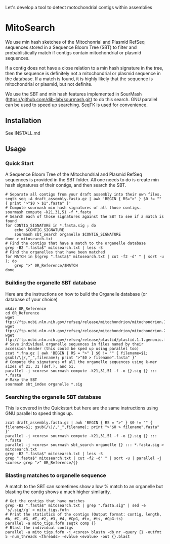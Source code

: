 Let's develop a tool to detect motochondrial contigs within assemblies

# MitoSearch

We use min hash sketches of the Mitochonrial and Plasmid RefSeq sequences stored
in a Sequence Bloom Tree (SBT) to filter and probablistically match if contigs contain
mitochondrial or plasmid sequences. 

If a contig does not have a close relation to a min hash signature in the tree, then
the sequence is definitely not a mitochondrial or plasmid sequence in the database.
If a match is found, it is highly likely that the sequence is mitochondrial or plasmid, 
but not definite.

We use the SBT and min hash features implemented in SourMash (https://github.com/dib-lab/sourmash.git)
to do this search. GNU parallel can be used to speed up searching. SeqTK is used for convenience.

## Installation

See INSTALL.md

## Usage

### Quick Start

A Sequence Bloom Tree of the Mitochondrial and Plasmid RefSeq sequences is provided
in the SBT folder. 
All one needs to do is create min hash signatures of their contigs, and then search
the SBT.

```
# Separate all contigs from your draft assembly into their own files.
seqtk seq -A draft_assembly.fasta.gz | awk 'BEGIN { RS=">" } $0 != "" { print ">"$0 > $1".fasta" }'
# Compute sourmash min hash signatures of all those contigs.
sourmash compute -k21,31,51 -f *.fasta
# Search each of those signatures against the SBT to see if a match is found
for CONTIG_SIGNATURE in *.fasta.sig ; do
	echo $CONTIG_SIGNATURE
	sourmash sbt_search organelle $CONTIG_SIGNATURE
done > mitosearch.txt
# Find the contigs that have a match to the organelle database
grep -B2 ".fasta$" mitosearch.txt | less -S
# Find the organelles that have been matched
for MATCH in $(grep ".fasta$" mitosearch.txt | cut -f2 -d" " | sort -u ); do 
	grep ">" 0R_Reference/$MATCH
done
```

### Building the organelle SBT database

Here are the instructions on how to build the Organelle database (or database of your choice)

```
mkdir 0R_Reference
cd 0R_Reference
wget ftp://ftp.ncbi.nlm.nih.gov/refseq/release/mitochondrion/mitochondrion.1.1.genomic.fna.gz
wget ftp://ftp.ncbi.nlm.nih.gov/refseq/release/mitochondrion/mitochondrion.2.1.genomic.fna.gz
wget ftp://ftp.ncbi.nlm.nih.gov/refseq/release/plastid/plastid.1.1.genomic.fna.gz
# Save individual organelle sequences in files named by their accession header (this could be sped up using parallel too)
zcat *.fna.gz | awk 'BEGIN { RS = ">" } $0 != "" { filename=$1; gsub(/\|/,"_",filename); print ">"$0 > filename".fasta" }'
# Compute the signatures of all the organelle sequences using k-mer sizes of 21, 31 (def.), and 51.
parallel -j <cores> sourmash compute -k21,31,51 -f -o {}.sig {} ::: *.fasta
# Make the SBT 
sourmash sbt_index organelle *.sig
```

### Searching the organelle SBT database

This is covered in the Quickstart but here are the same instructions using GNU parallel to speed things up.

```
zcat draft_assembly.fasta.gz | awk 'BEGIN { RS = ">" } $0 != "" { filename=$1; gsub(/\|/,"_",filename); print ">"$0 > filename".fasta" }'
parallel -j <cores> sourmash compute -k21,31,51 -f -o {}.sig {} ::: *.fasta
parallel -j <cores> sourmash sbt_search organelle {} ::: *.fasta.sig > mitosearch.txt
grep -B2 ".fasta$" mitosearch.txt | less -S
grep ".fasta$" mitosearch.txt | cut -f2 -d" " | sort -u | parallel -j <cores> grep ">" 0R_Reference/{}
```

### Blasting matches to organelle sequence

A match to the SBT can sometimes show a low % match to an organelle but blasting the contig shows a much higher similarity.

```
# Get the contigs that have matches
grep -B2 ".fasta$" mitosearch.txt | grep ".fasta.sig" | sed -e 's/.sig//g' > mito_tigs.fofn
# Print the statistics of the contigs (Output format: contig, length, #A, #C, #G, #T, #2, #3, #4, #CpG, #tv, #ts, #CpG-ts)
parallel -a mito_tigs.fofn seqtk comp {} 
# Blast the individual contigs
parallel -a mito_tigs.fofn -j <cores> blastn -db nr -query {} -outfmt 5 -num_threads <threads> -evalue <evalue> -out {}.blast
```
